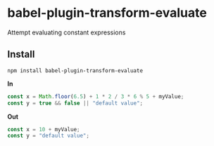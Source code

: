 # babel-plugin-transform-evaluate

Attempt evaluating constant expressions

## Install

```
npm install babel-plugin-transform-evaluate
```

**In**

```js
const x = Math.floor(6.5) + 1 * 2 / 3 * 6 % 5 + myValue;
const y = true && false || "default value";
```

**Out**

```js
const x = 10 + myValue;
const y = "default value";
```
